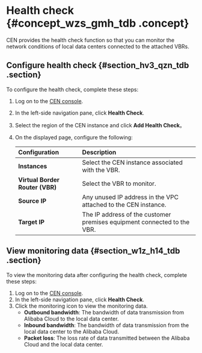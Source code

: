 # Health check {#concept_wzs_gmh_tdb .concept}

CEN provides the health check function so that you can monitor the network conditions of local data centers connected to the attached VBRs.

## Configure health check {#section_hv3_qzn_tdb .section}

To configure the health check, complete these steps:

1.  Log on to the [CEN console](https://cen.console.aliyun.com/).
2.  In the left-side navigation pane, click **Health Check**.
3.  Select the region of the CEN instance and click **Add Health Check**。
4.  On the displayed page, configure the following:

    |Configuration|Description|
    |:------------|:----------|
    |**Instances**|Select the CEN instance associated with the VBR.|
    |**Virtual Border Router \(VBR\)**|Select the VBR to monitor.|
    |**Source IP**|Any unused IP address in the VPC attached to the CEN instance.|
    |**Target IP**|The IP address of the customer premises equipment connected to the VBR.|


## View monitoring data {#section_w1z_h14_tdb .section}

To view the monitoring data after configuring the health check, complete these steps:

1.  Log on to the [CEN console](https://cen.console.aliyun.com/).
2.  In the left-side navigation pane, click **Health Check**.
3.  Click the monitoring icon to view the monitoring data.
    -   **Outbound bandwidth**: The bandwidth of data transmission from Alibaba Cloud to the local data center.
    -   **Inbound bandwidth**: The bandwidth of data transmission from the local data center to the Alibaba Cloud.
    -   **Packet loss**: The loss rate of data transmitted between the Alibaba Cloud and the local data center.

